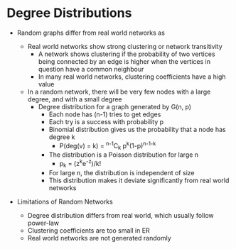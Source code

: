 # Degree Distributions

- Random graphs differ from real world networks as
  - Real world networks show strong clustering or network transitivity
    - A network shows clustering if the probability of two vertices being connected by an edge is higher when the vertices in question have a common neighbour
    - In many real world networks, clustering coefficients have a high value
  - In a random network, there will be very few nodes with a large degree, and with a small degree
    - Degree distribution for a graph generated by G(n, p)
      - Each node has (n-1) tries to get edges
      - Each try is a success with probability p
      - Binomial distribution gives us the probability that a node has degree k 
        - P(deg(v) = k) = <sup>n-1</sup>C<sub>k</sub> p<sup>k</sup>(1-p)<sup>n-1-k</sup>
      - The distribution is a Poisson distribution for large n
        - p<sub>k</sub> = (z<sup>k</sup>e<sup>-z</sup>)/k!
      - For large n, the distribution is independent of size
      - This distribution makes it deviate significantly from real world networks

- Limitations of Random Networks
  - Degree distribution differs from real world, which usually follow power-law
  - Clustering coefficients are too small in ER
  - Real world networks are not generated randomly